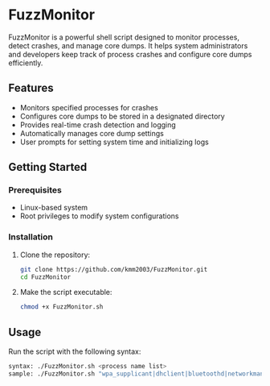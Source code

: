 # FuzzMonitor

FuzzMonitor is a powerful shell script designed to monitor processes, detect crashes, and manage core dumps. It helps system administrators and developers keep track of process crashes and configure core dumps efficiently. 

## Features

- Monitors specified processes for crashes
- Configures core dumps to be stored in a designated directory
- Provides real-time crash detection and logging
- Automatically manages core dump settings
- User prompts for setting system time and initializing logs

## Getting Started

### Prerequisites

- Linux-based system
- Root privileges to modify system configurations

### Installation

1. Clone the repository:
    ```sh
    git clone https://github.com/kmm2003/FuzzMonitor.git
    cd FuzzMonitor
    ```

2. Make the script executable:
    ```sh
    chmod +x FuzzMonitor.sh
    ```

## Usage

Run the script with the following syntax:
```sh
syntax: ./FuzzMonitor.sh <process name list>
sample: ./FuzzMonitor.sh "wpa_supplicant|dhclient|bluetoothd|networkmanager"
```

